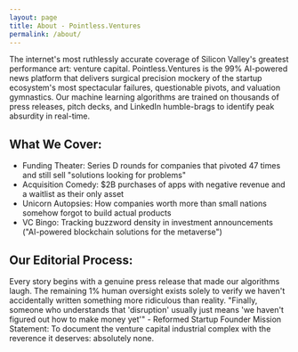 ```yaml
---
layout: page
title: About - Pointless.Ventures
permalink: /about/
---
```


The internet's most ruthlessly accurate coverage of Silicon Valley's greatest performance art: venture capital.
Pointless.Ventures is the 99% AI-powered news platform that delivers surgical precision mockery of the startup ecosystem's most spectacular failures, questionable pivots, and valuation gymnastics. Our machine learning algorithms are trained on thousands of press releases, pitch decks, and LinkedIn humble-brags to identify peak absurdity in real-time.
## What We Cover:
- Funding Theater: Series D rounds for companies that pivoted 47 times and still sell "solutions looking for problems"
- Acquisition Comedy: $2B purchases of apps with negative revenue and a waitlist as their only asset
- Unicorn Autopsies: How companies worth more than small nations somehow forgot to build actual products
- VC Bingo: Tracking buzzword density in investment announcements ("AI-powered blockchain solutions for the metaverse")

## Our Editorial Process: 
Every story begins with a genuine press release that made our algorithms laugh. The remaining 1% human oversight exists solely to verify we haven't accidentally written something more ridiculous than reality.
"Finally, someone who understands that 'disruption' usually just means 'we haven't figured out how to make money yet'" - Reformed Startup Founder
Mission Statement: To document the venture capital industrial complex with the reverence it deserves: absolutely none. 